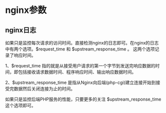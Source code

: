 # nginx参数

## nginx日志

如果只是监控每次请求的访问时间。直接检测nginx的日志即可。在nginx的日志中有两个选项。$request_time 和 $upstream_response_time 。 这两个选项记录了响应时间。

1、$request_time 指的就是从接受用户请求的第一个字节到发送完响应数据的时间，即包括接收请求数据时间、程序响应时间、输出响应数据时间。

2、$upstream_response_time 是指从Nginx向后端(php-cgi)建立连接开始到接受完数据然后关闭连接为止的时间。

如果只是监控后端PHP服务的性能，只要更多的关注 $upstream_response_time 这个选项即可。